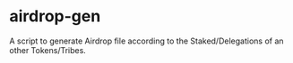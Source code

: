 # airdrop-gen
A script to generate Airdrop file according to the Staked/Delegations of an other Tokens/Tribes.
